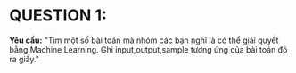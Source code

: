 # QUESTION 1:

**Yêu cầu:** "Tìm một số bài toán mà nhóm các bạn nghĩ là có thể giải quyết bằng Machine Learning. Ghi input,output,sample tương ứng của bài toán đó ra giấy."
